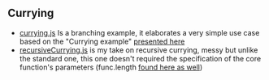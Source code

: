 ## Currying
- [currying.js](https://github.com/Stiven-Bermeo/jsPractice/blob/dev/currying/currying.js) Is a branching example, it elaborates a very simple use case based on the "Currying example" [presented here](https://javascript.info/currying-partials)
- [recursiveCurrying.js](https://github.com/Stiven-Bermeo/jsPractice/blob/dev/currying/recursiveCurrying.js) is my take on recursive currying, messy but unlike the standard one, this one doesn't required the specification of the core function's parameters (func.length [found here as well](https://javascript.info/currying-partials))